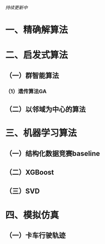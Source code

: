 *持续更新中*
# 一、精确解算法 #
# 二、启发式算法 #
## （一）群智能算法 ##
### （1）遗传算法GA ###
## （二）以邻域为中心的算法 ##
# 三、机器学习算法 #
## （一）结构化数据竞赛baseline ##
## （二）XGBoost ##
## （三）SVD ##
# 四、模拟仿真 #
## （一）卡车行驶轨迹 ##